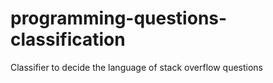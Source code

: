 # programming-questions-classification
Classifier to decide the language of stack overflow questions
